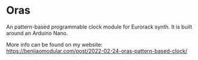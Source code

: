 # Oras
An pattern-based programmable clock module for Eurorack synth. It is built around an Arduino Nano.

More info can be found on my website: https://benjiaomodular.com/post/2022-02-24-oras-pattern-based-clock/

